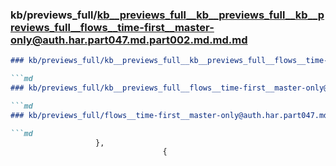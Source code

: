 ### kb/previews_full/kb__previews_full__kb__previews_full__kb__previews_full__flows__time-first__master-only@auth.har.part047.md.part002.md.md.md

```md
### kb/previews_full/kb__previews_full__kb__previews_full__flows__time-first__master-only@auth.har.part047.md.part002.md.md

```md
### kb/previews_full/kb__previews_full__flows__time-first__master-only@auth.har.part047.md.part002.md

```md
### kb/previews_full/flows__time-first__master-only@auth.har.part047.md (part 002)

```md
                   },
                                  {
    
```

```

```

```

```
